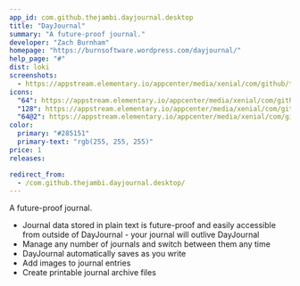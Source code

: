 ```yaml
---
app_id: com.github.thejambi.dayjournal.desktop
title: "DayJournal"
summary: "A future-proof journal."
developer: "Zach Burnham"
homepage: "https://burnsoftware.wordpress.com/dayjournal/"
help_page: "#"
dist: loki
screenshots:
  - https://appstream.elementary.io/appcenter/media/xenial/com/github/thejambi.dayjournal.desktop/ED8479A18BF041E393A546D01ED1487F/screenshots/image-1_orig.png
icons:
  "64": https://appstream.elementary.io/appcenter/media/xenial/com/github/thejambi.dayjournal.desktop/ED8479A18BF041E393A546D01ED1487F/icons/64x64/com.github.thejambi.dayjournal_com.github.thejambi.dayjournal.png
  "128": https://appstream.elementary.io/appcenter/media/xenial/com/github/thejambi.dayjournal.desktop/ED8479A18BF041E393A546D01ED1487F/icons/128x128/com.github.thejambi.dayjournal_com.github.thejambi.dayjournal.png
  "64@2": https://appstream.elementary.io/appcenter/media/xenial/com/github/thejambi.dayjournal.desktop/ED8479A18BF041E393A546D01ED1487F/icons/64x64@2/com.github.thejambi.dayjournal_com.github.thejambi.dayjournal.png
color:
  primary: "#285151"
  primary-text: "rgb(255, 255, 255)"
price: 1
releases:

redirect_from:
  - /com.github.thejambi.dayjournal.desktop/
---
```


<p>A future-proof journal.</p>
<ul>
  <li>Journal data stored in plain text is future-proof and easily accessible from outside of DayJournal - your journal
will outlive DayJournal</li>
  <li>Manage any number of journals and switch between them any time</li>
  <li>DayJournal automatically saves as you write</li>
  <li>Add images to journal entries</li>
  <li>Create printable journal archive files</li>
</ul>